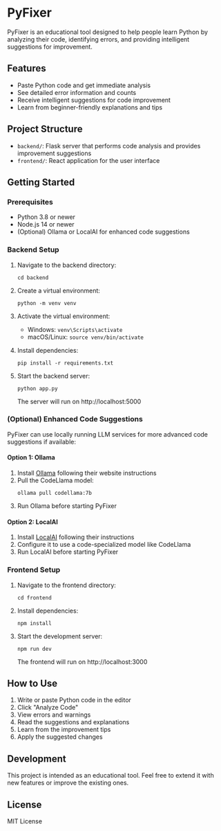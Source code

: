 # PyFixer

PyFixer is an educational tool designed to help people learn Python by analyzing their code, identifying errors, and providing intelligent suggestions for improvement.

## Features

- Paste Python code and get immediate analysis
- See detailed error information and counts
- Receive intelligent suggestions for code improvement
- Learn from beginner-friendly explanations and tips

## Project Structure

- `backend/`: Flask server that performs code analysis and provides improvement suggestions
- `frontend/`: React application for the user interface

## Getting Started

### Prerequisites

- Python 3.8 or newer
- Node.js 14 or newer
- (Optional) Ollama or LocalAI for enhanced code suggestions

### Backend Setup

1. Navigate to the backend directory:
   ```
   cd backend
   ```

2. Create a virtual environment:
   ```
   python -m venv venv
   ```

3. Activate the virtual environment:
   - Windows: `venv\Scripts\activate`
   - macOS/Linux: `source venv/bin/activate`

4. Install dependencies:
   ```
   pip install -r requirements.txt
   ```

5. Start the backend server:
   ```
   python app.py
   ```
   The server will run on http://localhost:5000

### (Optional) Enhanced Code Suggestions

PyFixer can use locally running LLM services for more advanced code suggestions if available:

#### Option 1: Ollama
1. Install [Ollama](https://ollama.ai/) following their website instructions
2. Pull the CodeLlama model:
   ```
   ollama pull codellama:7b
   ```
3. Run Ollama before starting PyFixer

#### Option 2: LocalAI
1. Install [LocalAI](https://github.com/go-skynet/LocalAI) following their instructions
2. Configure it to use a code-specialized model like CodeLlama
3. Run LocalAI before starting PyFixer

### Frontend Setup

1. Navigate to the frontend directory:
   ```
   cd frontend
   ```

2. Install dependencies:
   ```
   npm install
   ```

3. Start the development server:
   ```
   npm run dev
   ```
   The frontend will run on http://localhost:3000

## How to Use

1. Write or paste Python code in the editor
2. Click "Analyze Code"
3. View errors and warnings
4. Read the suggestions and explanations
5. Learn from the improvement tips
6. Apply the suggested changes

## Development

This project is intended as an educational tool. Feel free to extend it with new features or improve the existing ones.

## License

MIT License